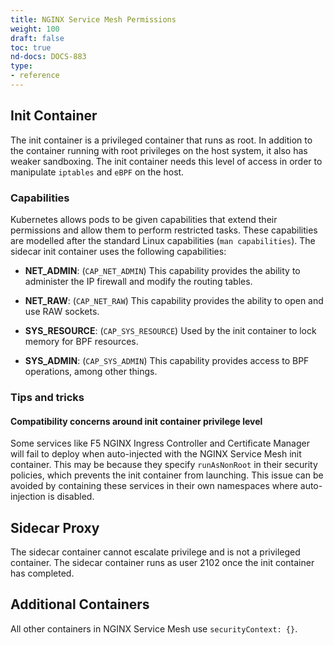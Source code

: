 ```yaml
---
title: NGINX Service Mesh Permissions
weight: 100
draft: false
toc: true
nd-docs: DOCS-883
type:
- reference
---
```


## Init Container
The init container is a privileged container that runs as root. In addition to the container running with root privileges on the host system, it also has weaker sandboxing. The init container needs this level of access in order to manipulate `iptables` and `eBPF` on the host.

### Capabilities
Kubernetes allows pods to be given capabilities that extend their permissions and allow them to perform restricted tasks. These capabilities are modelled after the standard Linux capabilities (`man capabilities`). The sidecar init container uses the following capabilities:

- **NET_ADMIN**: (`CAP_NET_ADMIN`) This capability provides the ability to administer the IP firewall and modify the routing tables.

- **NET_RAW**: (`CAP_NET_RAW`) This capability provides the ability to open and use RAW sockets.

- **SYS_RESOURCE**: (`CAP_SYS_RESOURCE`) Used by the init container to lock memory for BPF resources.

- **SYS_ADMIN**: (`CAP_SYS_ADMIN`) This capability provides access to BPF operations, among other things.

### Tips and tricks
#### Compatibility concerns around init container privilege level
Some services like F5 NGINX Ingress Controller and Certificate Manager will fail to deploy when auto-injected with the NGINX Service Mesh init container. This may be because they specify `runAsNonRoot` in their security policies, which prevents the init container from launching. This issue can be avoided by containing these services in their own namespaces where auto-injection is disabled.

## Sidecar Proxy
The sidecar container cannot escalate privilege and is not a privileged container. The sidecar container runs as user 2102 once the init container has completed.

## Additional Containers
All other containers in NGINX Service Mesh use `securityContext: {}`.
